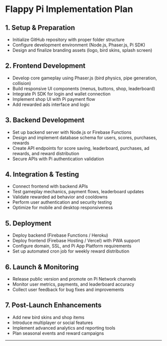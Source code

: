 # Flappy Pi Implementation Plan

## 1. Setup & Preparation

* Initialize GitHub repository with proper folder structure
* Configure development environment (Node.js, Phaser.js, Pi SDK)
* Design and finalize branding assets (logo, bird skins, splash screen)

## 2. Frontend Development

* Develop core gameplay using Phaser.js (bird physics, pipe generation, collision)
* Build responsive UI components (menus, buttons, shop, leaderboard)
* Integrate Pi SDK for login and wallet connection
* Implement shop UI with Pi payment flow
* Add rewarded ads interface and logic

## 3. Backend Development

* Set up backend server with Node.js or Firebase Functions
* Design and implement database schema for users, scores, purchases, rewards
* Create API endpoints for score saving, leaderboard, purchases, ad rewards, and reward distribution
* Secure APIs with Pi authentication validation

## 4. Integration & Testing

* Connect frontend with backend APIs
* Test gameplay mechanics, payment flows, leaderboard updates
* Validate rewarded ad behavior and cooldowns
* Perform user authentication and security testing
* Optimize for mobile and desktop responsiveness

## 5. Deployment

* Deploy backend (Firebase Functions / Heroku)
* Deploy frontend (Firebase Hosting / Vercel) with PWA support
* Configure domain, SSL, and Pi App Platform requirements
* Set up automated cron job for weekly reward distribution

## 6. Launch & Monitoring

* Release public version and promote on Pi Network channels
* Monitor user metrics, payments, and leaderboard accuracy
* Collect user feedback for bug fixes and improvements

## 7. Post-Launch Enhancements

* Add new bird skins and shop items
* Introduce multiplayer or social features
* Implement advanced analytics and reporting tools
* Plan seasonal events and reward campaigns

---

